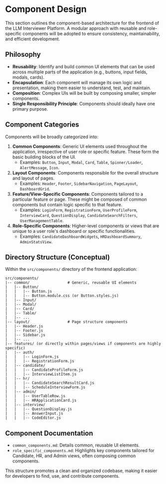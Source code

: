 # Component Design

This section outlines the component-based architecture for the frontend of the LLM Interviewer Platform. A modular approach with reusable and role-specific components will be adopted to ensure consistency, maintainability, and efficient development.

## Philosophy

*   **Reusability**: Identify and build common UI elements that can be used across multiple parts of the application (e.g., buttons, input fields, modals, cards).
*   **Encapsulation**: Each component will manage its own logic and presentation, making them easier to understand, test, and maintain.
*   **Composition**: Complex UIs will be built by composing smaller, simpler components.
*   **Single Responsibility Principle**: Components should ideally have one primary purpose.

## Component Categories

Components will be broadly categorized into:

1.  **Common Components**: Generic UI elements used throughout the application, irrespective of user role or specific feature. These form the basic building blocks of the UI.
    *   Examples: `Button`, `Input`, `Modal`, `Card`, `Table`, `Spinner/Loader`, `AlertMessage`, `Icon`.
2.  **Layout Components**: Components responsible for the overall structure and layout of pages.
    *   Examples: `Header`, `Footer`, `SidebarNavigation`, `PageLayout`, `DashboardGrid`.
3.  **Feature/View-Specific Components**: Components tailored to a particular feature or page. These might be composed of common components but contain logic specific to that feature.
    *   Examples: `LoginForm`, `RegistrationForm`, `UserProfileForm`, `InterviewCard`, `QuestionDisplay`, `CandidateSearchFilters`, `UserManagementTable`.
4.  **Role-Specific Components**: Higher-level components or views that are unique to a user role's dashboard or specific functionalities.
    *   Examples: `CandidateDashboardWidgets`, `HRDashboardSummary`, `AdminStatsView`.

## Directory Structure (Conceptual)

Within the `src/components/` directory of the frontend application:

```
src/components/
|-- common/                 # Generic, reusable UI elements
|   |-- Button/
|   |   |-- Button.js
|   |   |-- Button.module.css (or Button.styles.js)
|   |-- Input/
|   |-- Modal/
|   |-- Card/
|   |-- Table/
|   |-- ...
|-- layout/                 # Page structure components
|   |-- Header.js
|   |-- Footer.js
|   |-- Sidebar.js
|   |-- ...
|-- features/ (or directly within pages/views if components are highly specific)
|   |-- auth/
|   |   |-- LoginForm.js
|   |   |-- RegistrationForm.js
|   |-- candidate/
|   |   |-- CandidateProfileForm.js
|   |   |-- InterviewListItem.js
|   |-- hr/
|   |   |-- CandidateSearchResultCard.js
|   |   |-- ScheduleInterviewForm.js
|   |-- admin/
|   |   |-- UserTableRow.js
|   |   |-- HRApplicationCard.js
|   |-- interview/
|   |   |-- QuestionDisplay.js
|   |   |-- AnswerInput.js
|   |   |-- CodeEditor.js
```

## Component Documentation

*   `common_components.md`: Details common, reusable UI elements.
*   `role_specific_components.md`: Highlights key components tailored for Candidate, HR, and Admin views, often composing common components.

This structure promotes a clean and organized codebase, making it easier for developers to find, use, and contribute components.

